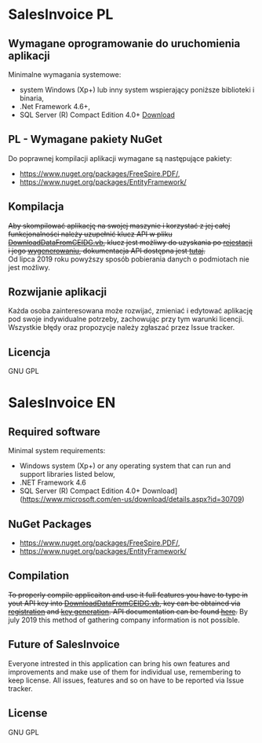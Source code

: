 # SalesInvoice PL



## Wymagane oprogramowanie do uruchomienia aplikacji
Minimalne wymagania systemowe:
- system Windows (Xp+) lub inny system wspierający poniższe biblioteki i binaria,
- .Net Framework 4.6+,
- SQL Server (R) Compact Edition 4.0+ [Download](https://www.microsoft.com/en-us/download/details.aspx?id=30709)

## PL - Wymagane pakiety NuGet
Do poprawnej kompilacji aplikacji wymagane są następujące pakiety:
- https://www.nuget.org/packages/FreeSpire.PDF/,
- https://www.nuget.org/packages/EntityFramework/

## Kompilacja
~~Aby skompilować aplikację na swojej maszynie i korzystać z jej całej funkcjonalności należy uzupełnić klucz API w pliku 
[DownloadDataFromCEIDG.vb](https://github.com/Aveneid/SalesInvoiceFinal/blob/master/Client/DownloadDataFromCEIDG.vb#L20), klucz jest możliwy do uzyskania po [rejestacji](https://datastore.ceidg.gov.pl/) i jego 
[wygenerowaniu](https://datastore.ceidg.gov.pl/CEIDG.DataStore/CEIDG.Public.UI/User/UserEdit.aspx), dokumentacja API dostępna jest [tutaj](https://datastore.ceidg.gov.pl/CEIDG.DataStore/Styles/Regulations/API_Datastore_20190314.pdf).~~  
Od lipca 2019 roku powyższy sposób pobierania danych o podmiotach nie jest możliwy.

## Rozwijanie aplikacji
Każda osoba zainteresowana może rozwijać, zmieniać i edytować aplikację pod swoje indywidualne potrzeby, zachowując przy tym warunki licencji.
Wszystkie błędy oraz propozycje należy zgłaszać przez Issue tracker.

## Licencja
GNU GPL

# SalesInvoice EN

## Required software
Minimal system requirements:
- Windows system (Xp+) or any operating system that can run and support libraries listed below,
- .NET Framework 4.6
- SQL Server (R) Compact Edition 4.0+  Download](https://www.microsoft.com/en-us/download/details.aspx?id=30709)

## NuGet Packages
- https://www.nuget.org/packages/FreeSpire.PDF/,
- https://www.nuget.org/packages/EntityFramework/

## Compilation
~~To properly compile applicaiton and use it full features you have to type in yout API key into [DownloadDataFromCEIDG.vb](https://github.com/Aveneid/SalesInvoiceFinal/blob/master/Client/DownloadDataFromCEIDG.vb#L20),
key can be obtained via [registration](https://datastore.ceidg.gov.pl/) and [key generation](https://datastore.ceidg.gov.pl/CEIDG.DataStore/CEIDG.Public.UI/User/UserEdit.aspx). API documentation can be found [here](https://datastore.ceidg.gov.pl/CEIDG.DataStore/Styles/Regulations/API_Datastore_20190314.pdf).~~
By july 2019 this method of gathering company information is not possible.

## Future of SalesInvoice
Everyone intrested in this application can bring his own features and improvements and make use of them for individual use, remembering to keep license.
All issues, features and so on have to be reported via Issue tracker.

## License 
GNU GPL
